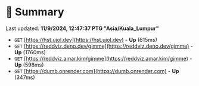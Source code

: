 # 📖 Summary
Last updated: **11/9/2024, 12:47:37 PTG "Asia/Kuala_Lumpur"**

- `GET` [https://hst.ujol.dev](https://hst.ujol.dev) - **Up** (615ms)
- `GET` [https://reddviz.deno.dev/gimme](https://reddviz.deno.dev/gimme) - **Up** (1760ms)
- `GET` [https://reddviz.amar.kim/gimme](https://reddviz.amar.kim/gimme) - **Up** (598ms)
- `GET` [https://dumb.onrender.com](https://dumb.onrender.com) - **Up** (347ms)
